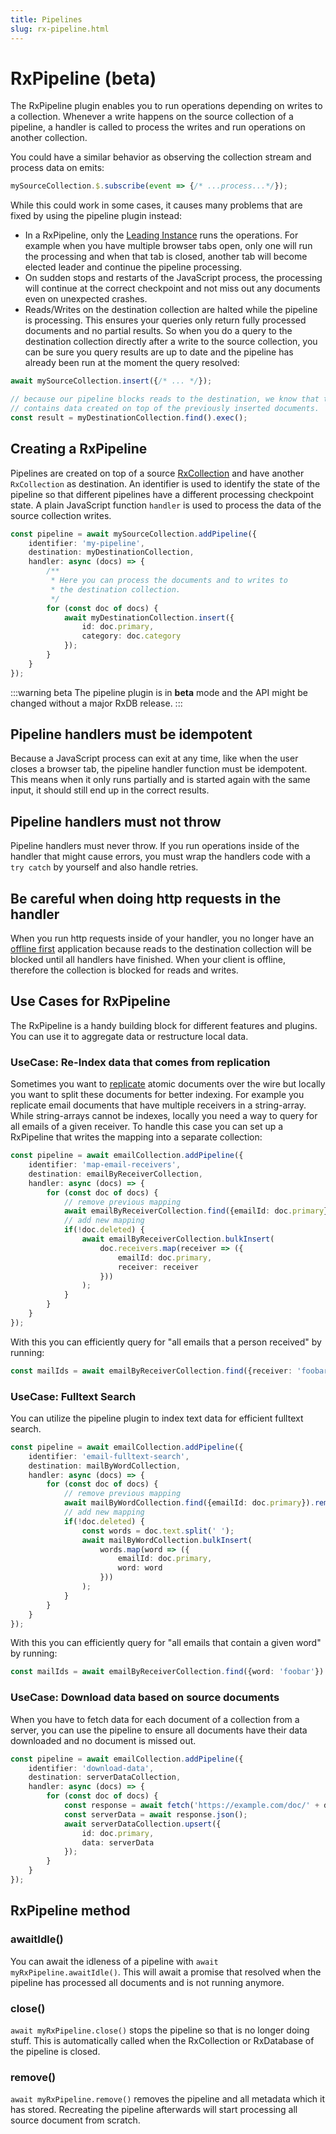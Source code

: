 ```yaml
---
title: Pipelines
slug: rx-pipeline.html
---
```


# RxPipeline (beta)

The RxPipeline plugin enables you to run operations depending on writes to a collection.
Whenever a write happens on the source collection of a pipeline, a handler is called to process the writes and run operations on another collection.

You could have a similar behavior as observing the collection stream and process data on emits:

```ts
mySourceCollection.$.subscribe(event => {/* ...process...*/});
```

While this could work in some cases, it causes many problems that are fixed by using the pipeline plugin instead:
- In a RxPipeline, only the [Leading Instance](./leader-election.md) runs the operations. For example when you have multiple browser tabs open, only one will run the processing and when that tab is closed, another tab will become elected leader and continue the pipeline processing.
- On sudden stops and restarts of the JavaScript process, the processing will continue at the correct checkpoint and not miss out any documents even on unexpected crashes.
- Reads/Writes on the destination collection are halted while the pipeline is processing. This ensures your queries only return fully processed documents and no partial results. So when you do a query to the destination collection directly after a write to the source collection, you can be sure you query results are up to date and the pipeline has already been run at the moment the query resolved:

```ts
await mySourceCollection.insert({/* ... */});

// because our pipeline blocks reads to the destination, we know that the result array
// contains data created on top of the previously inserted documents.
const result = myDestinationCollection.find().exec();
```



## Creating a RxPipeline

Pipelines are created on top of a source [RxCollection](./rx-collection.md) and have another `RxCollection` as destination. An identifier is used to identify the state of the pipeline so that different pipelines have a different processing checkpoint state. A plain JavaScript function `handler` is used to process the data of the source collection writes.

```ts
const pipeline = await mySourceCollection.addPipeline({
    identifier: 'my-pipeline',
    destination: myDestinationCollection,
    handler: async (docs) => {
        /**
         * Here you can process the documents and to writes to
         * the destination collection.
         */
        for (const doc of docs) {
            await myDestinationCollection.insert({
                id: doc.primary,
                category: doc.category
            });
        }
    }
});
```

:::warning beta
The pipeline plugin is in **beta** mode and the API might be changed without a major RxDB release.
:::


## Pipeline handlers must be idempotent

Because a JavaScript process can exit at any time, like when the user closes a browser tab, the pipeline handler function must be idempotent. This means when it only runs partially and is started again with the same input, it should still end up in the correct results.

## Pipeline handlers must not throw

Pipeline handlers must never throw. If you run operations inside of the handler that might cause errors, you must wrap the handlers code with a `try catch` by yourself and also handle retries.

## Be careful when doing http requests in the handler

When you run http requests inside of your handler, you no longer have an [offline first](./offline-first.md) application because reads to the destination collection will be blocked until all handlers have finished. When your client is offline, therefore the collection is blocked for reads and writes.

## Use Cases for RxPipeline

The RxPipeline is a handy building block for different features and plugins. You can use it to aggregate data or restructure local data.

### UseCase: Re-Index data that comes from replication

Sometimes you want to [replicate](./replication.md) atomic documents over the wire but locally you want to split these documents for better indexing. For example you replicate email documents that have multiple receivers in a string-array. While string-arrays cannot be indexes, locally you need a way to query for all emails of a given receiver.
To handle this case you can set up a RxPipeline that writes the mapping into a separate collection:

```ts
const pipeline = await emailCollection.addPipeline({
    identifier: 'map-email-receivers',
    destination: emailByReceiverCollection,
    handler: async (docs) => {
        for (const doc of docs) {
            // remove previous mapping
            await emailByReceiverCollection.find({emailId: doc.primary}).remove();
            // add new mapping
            if(!doc.deleted) {
                await emailByReceiverCollection.bulkInsert(
                    doc.receivers.map(receiver => ({
                        emailId: doc.primary,
                        receiver: receiver
                    }))
                );
            }
        }
    }
});
```

With this you can efficiently query for "all emails that a person received" by running:

```ts
const mailIds = await emailByReceiverCollection.find({receiver: 'foobar@example.com'}).exec();
```

### UseCase: Fulltext Search

You can utilize the pipeline plugin to index text data for efficient fulltext search.

```ts
const pipeline = await emailCollection.addPipeline({
    identifier: 'email-fulltext-search',
    destination: mailByWordCollection,
    handler: async (docs) => {
        for (const doc of docs) {
            // remove previous mapping
            await mailByWordCollection.find({emailId: doc.primary}).remove();
            // add new mapping
            if(!doc.deleted) {
                const words = doc.text.split(' ');
                await mailByWordCollection.bulkInsert(
                    words.map(word => ({
                        emailId: doc.primary,
                        word: word
                    }))
                );
            }
        }
    }
});
```

With this you can efficiently query for "all emails that contain a given word" by running:

```ts
const mailIds = await emailByReceiverCollection.find({word: 'foobar'}).exec();
```

### UseCase: Download data based on source documents

When you have to fetch data for each document of a collection from a server, you can use the pipeline to ensure all documents have their data downloaded and no document is missed out.

```ts
const pipeline = await emailCollection.addPipeline({
    identifier: 'download-data',
    destination: serverDataCollection,
    handler: async (docs) => {
        for (const doc of docs) {
            const response = await fetch('https://example.com/doc/' + doc.primary);
            const serverData = await response.json();
            await serverDataCollection.upsert({
                id: doc.primary,
                data: serverData
            });
        }
    }
});
```


## RxPipeline method

### awaitIdle()

You can await the idleness of a pipeline with `await myRxPipeline.awaitIdle()`. This will await a promise that resolved when the pipeline has processed all documents and is not running anymore.

### close()

`await myRxPipeline.close()` stops the pipeline so that is no longer doing stuff. This is automatically called when the RxCollection or RxDatabase of the pipeline is closed.

### remove()

`await myRxPipeline.remove()` removes the pipeline and all metadata which it has stored. Recreating the pipeline afterwards will start processing all source document from scratch.
